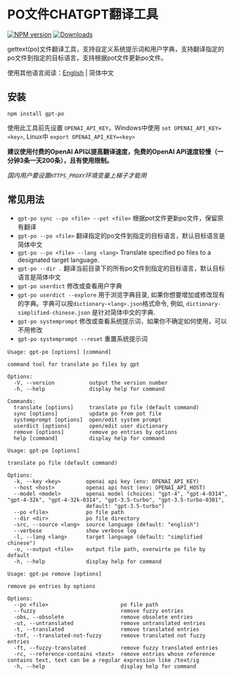 # PO文件CHATGPT翻译工具

[![NPM version](https://img.shields.io/npm/v/gpt-po.svg)](https://npmjs.org/package/gpt-po)
[![Downloads](https://img.shields.io/npm/dm/gpt-po.svg)](https://npmjs.org/package/gpt-po)

gettext(po)文件翻译工具，支持自定义系统提示词和用户字典，支持翻译指定的po文件到指定的目标语言，支持根据pot文件更新po文件。

使用其他语言阅读：[English](./README.md) | 简体中文

## 安装

```
npm install gpt-po
```

使用此工具前先设置 `OPENAI_API_KEY`，Windows中使用 `set OPENAI_API_KEY=<key>`, Linux中 `export OPENAI_API_KEY=<key>`

**建议使用付费的OpenAI API以提高翻译速度，免费的OpenAI API速度较慢（一分钟3条一天200条），且有使用限制。**

*国内用户要设置`HTTPS_PROXY`环境变量上梯子才能用*

## 常见用法

- `gpt-po sync --po <file> --pot <file>` 根据pot文件更新po文件，保留原有翻译
- `gpt-po --po <file>` 翻译指定的po文件到指定的目标语言，默认目标语言是简体中文
- `gpt-po --po <file> --lang <lang>` Translate specified po files to a designated target language.
- `gpt-po --dir .` 翻译当前目录下的所有po文件到指定的目标语言，默认目标语言是简体中文
- `gpt-po userdict` 修改或查看用户字典
- `gpt-po userdict --explore` 用于浏览字典目录, 如果你想要增加或修改现有的字典。字典可以按`dictionary-<lang>.json`格式命令, 例如, `dictionary-simplified-chinese.json` 是针对简体中文的字典.
- `gpt-po systemprompt` 修改或查看系统提示词，如果你不确定如何使用，可以不用修改
- `gpt-po systemprompt --reset` 重置系统提示词

```
Usage: gpt-po [options] [command]

command tool for translate po files by gpt

Options:
  -V, --version           output the version number
  -h, --help              display help for command

Commands:
  translate [options]     translate po file (default command)
  sync [options]          update po from pot file
  systemprompt [options]  open/edit system prompt
  userdict [options]      open/edit user dictionary
  remove [options]        remove po entries by options
  help [command]          display help for command
```

```
Usage: gpt-po [options]

translate po file (default command)

Options:
  -k, --key <key>        openai api key (env: OPENAI_API_KEY)
  --host <host>          openai api host (env: OPENAI_API_HOST)
  --model <model>        openai model (choices: "gpt-4", "gpt-4-0314", "gpt-4-32k", "gpt-4-32k-0314", "gpt-3.5-turbo", "gpt-3.5-turbo-0301",
                         default: "gpt-3.5-turbo")
  --po <file>            po file path
  --dir <dir>            po file directory
  -src, --source <lang>  source language (default: "english")
  --verbose              show verbose log
  -l, --lang <lang>      target language (default: "simplified chinese")
  -o, --output <file>    output file path, overwirte po file by default
  -h, --help             display help for command
```

```
Usage: gpt-po remove [options]

remove po entries by options

Options:
  --po <file>                       po file path
  --fuzzy                           remove fuzzy entries
  -obs, --obsolete                  remove obsolete entries
  -ut, --untranslated               remove untranslated entries
  -t, --translated                  remove translated entries
  -tnf, --translated-not-fuzzy      remove translated not fuzzy entries
  -ft, --fuzzy-translated           remove fuzzy translated entries
  -rc, --reference-contains <text>  remove entries whose reference contains text, text can be a regular expression like /text/ig
  -h, --help                        display help for command
```
